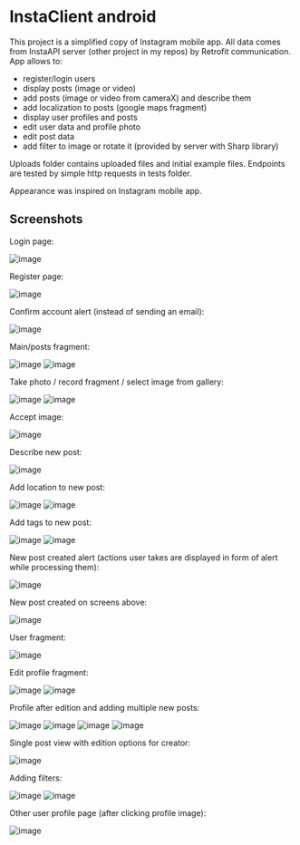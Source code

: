 # InstaClient android

This project is a simplified copy of Instagram mobile app. All data comes from InstaAPI server (other project in my repos) by Retrofit communication.
App allows to:
- register/login users
- display posts (image or video)
- add posts (image or video from cameraX) and describe them
- add localization to posts (google maps fragment)
- display user profiles and posts
- edit user data and profile photo
- edit post data
- add filter to image or rotate it (provided by server with Sharp library)

Uploads folder contains uploaded files and initial example files.
Endpoints are tested by simple http requests in tests folder.

Appearance was inspired on Instagram mobile app.

## Screenshots

Login page:

![image](https://github.com/grzegorz14/InstaClient/assets/92259597/96eee409-11bf-4a82-8257-f5771a614b1b)

Register page:

![image](https://github.com/grzegorz14/InstaClient/assets/92259597/3ab28b6d-368c-446e-920c-3d954fc1ddaa)

Confirm account alert (instead of sending an email):

![image](https://github.com/grzegorz14/InstaClient/assets/92259597/b6fe3990-7a4c-4412-adc5-fc1a7eb38867)

Main/posts fragment:

![image](https://github.com/grzegorz14/InstaClient/assets/92259597/058ecf38-72e3-44f0-8543-b9af0a76cdff)
![image](https://github.com/grzegorz14/InstaClient/assets/92259597/6cb90df1-81cd-4d63-a73b-4f92fd2c4eb1)

Take photo / record fragment / select image from gallery:

![image](https://github.com/grzegorz14/InstaClient/assets/92259597/16aa0a6a-17e9-436e-ab80-edac37b82b3e)
![image](https://github.com/grzegorz14/InstaClient/assets/92259597/491dde2d-45b4-4f7f-9782-0609b15570e7)

Accept image:

![image](https://github.com/grzegorz14/InstaClient/assets/92259597/e2ff1b1f-f419-452e-bbcf-ba84c1586754)

Describe new post:

![image](https://github.com/grzegorz14/InstaClient/assets/92259597/17390d43-f7b8-4d3f-bf52-664e1ea42857)

Add location to new post:

![image](https://github.com/grzegorz14/InstaClient/assets/92259597/8525129f-8e86-4a5e-baa0-acf1fc317fb3)
![image](https://github.com/grzegorz14/InstaClient/assets/92259597/fc88607a-a296-4a4a-9bf7-5658fc4e8032)

Add tags to new post:

![image](https://github.com/grzegorz14/InstaClient/assets/92259597/e115795c-f985-4369-a5a0-0af9ccaff140)
![image](https://github.com/grzegorz14/InstaClient/assets/92259597/220596e0-adc0-476c-9fb4-b40fa8a3f43c)

New post created alert (actions user takes are displayed in form of alert while processing them):

![image](https://github.com/grzegorz14/InstaClient/assets/92259597/4e9a5ff8-4888-4b17-91c7-c839b929f10a)

New post created on screens above:

![image](https://github.com/grzegorz14/InstaClient/assets/92259597/7b33eb8a-de9c-401a-82a9-a5c9b8a3db34)

User fragment:

![image](https://github.com/grzegorz14/InstaClient/assets/92259597/0f5ce728-e333-4f47-840b-220fc49055ee)

Edit profile fragment:

![image](https://github.com/grzegorz14/InstaClient/assets/92259597/b17ed8ac-b60f-4f67-b1a2-8ebe8d266a42)
![image](https://github.com/grzegorz14/InstaClient/assets/92259597/a4acd509-511c-4dbf-a848-b646ce9fd7cb)

Profile after edition and adding multiple new posts:

![image](https://github.com/grzegorz14/InstaClient/assets/92259597/1e61ce77-f73a-45bc-ac4c-a9672bc09258)
![image](https://github.com/grzegorz14/InstaClient/assets/92259597/536ac7cf-5446-4714-81aa-f87f6b62d582)
![image](https://github.com/grzegorz14/InstaClient/assets/92259597/15ded4b4-cfe4-4989-bf71-d58ea56036e5)
![image](https://github.com/grzegorz14/InstaClient/assets/92259597/03f3aa7b-67b1-457d-986d-6552c71db6c5)

Single post view with edition options for creator:

![image](https://github.com/grzegorz14/InstaClient/assets/92259597/bf9f268f-7e49-4fdc-9403-629bb238c19a)

Adding filters:

![image](https://github.com/grzegorz14/InstaClient/assets/92259597/6b9912dd-6111-4833-8c09-7e9f3c54951e)
![image](https://github.com/grzegorz14/InstaClient/assets/92259597/d30c5da2-fafd-46e2-9e67-94938ace0a6b)

Other user profile page (after clicking profile image):

![image](https://github.com/grzegorz14/InstaClient/assets/92259597/ac6a33ce-cf02-40b1-b584-f48eed26d316)















